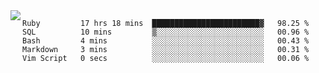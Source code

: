 

<a href="https://github.com/anuraghazra/github-readme-stats">
  <img align="left" src="https://github-readme-stats.vercel.app/api?username=kfly8&count_private=true&show_icons=true&theme=calm" />
</a>


<!--START_SECTION:waka-->

```text
Ruby         17 hrs 18 mins  ████████████████████████▓   98.25 %
SQL          10 mins         ▒░░░░░░░░░░░░░░░░░░░░░░░░   00.96 %
Bash         4 mins          ░░░░░░░░░░░░░░░░░░░░░░░░░   00.43 %
Markdown     3 mins          ░░░░░░░░░░░░░░░░░░░░░░░░░   00.31 %
Vim Script   0 secs          ░░░░░░░░░░░░░░░░░░░░░░░░░   00.06 %
```

<!--END_SECTION:waka-->
